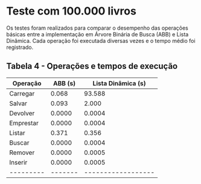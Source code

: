 # Teste com 100.000 livros

Os testes foram realizados para comparar o desempenho das operações básicas entre a implementação em Árvore Binária de Busca (ABB) e Lista Dinâmica. Cada operação foi executada diversas vezes e o tempo médio foi registrado.

## Tabela 4 - Operações e tempos de execução

| Operação  | ABB (s) | Lista Dinâmica (s) |
| --------- | ------- | ------------------ |
| Carregar  | 0.068   | 93.588             |
| Salvar    | 0.093   | 2.000              |
| Devolver  | 0.0000  | 0.0004             |
| Emprestar | 0.0000  | 0.0004             |
| Listar    | 0.371   | 0.356              |
| Buscar    | 0.0000  | 0.0004             |
| Remover   | 0.0000  | 0.0005             |
| Inserir   | 0.0000  | 0.0005             |
| --------- | ------- | ------------------ |